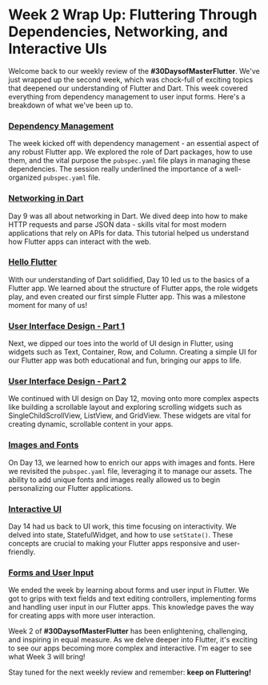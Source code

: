 # Week 2 Wrap Up: Fluttering Through Dependencies, Networking, and Interactive UIs

Welcome back to our weekly review of the **#30DaysofMasterFlutter**. We've just wrapped up the second week, which was chock-full of exciting topics that deepened our understanding of Flutter and Dart. This week covered everything from dependency management to user input forms. Here's a breakdown of what we've been up to.

### [Dependency Management](/30days/flutter/day8)

The week kicked off with dependency management - an essential aspect of any robust Flutter app. We explored the role of Dart packages, how to use them, and the vital purpose the `pubspec.yaml` file plays in managing these dependencies. The session really underlined the importance of a well-organized `pubspec.yaml` file.

### [Networking in Dart](/30days/flutter/day9)

Day 9 was all about networking in Dart. We dived deep into how to make HTTP requests and parse JSON data - skills vital for most modern applications that rely on APIs for data. This tutorial helped us understand how Flutter apps can interact with the web.

### [Hello Flutter](/30days/flutter/day10)

With our understanding of Dart solidified, Day 10 led us to the basics of a Flutter app. We learned about the structure of Flutter apps, the role widgets play, and even created our first simple Flutter app. This was a milestone moment for many of us!

### [User Interface Design - Part 1](/30days/flutter/day11)

Next, we dipped our toes into the world of UI design in Flutter, using widgets such as Text, Container, Row, and Column. Creating a simple UI for our Flutter app was both educational and fun, bringing our apps to life.

### [User Interface Design - Part 2](/30days/flutter/day12)

We continued with UI design on Day 12, moving onto more complex aspects like building a scrollable layout and exploring scrolling widgets such as SingleChildScrollView, ListView, and GridView. These widgets are vital for creating dynamic, scrollable content in your apps.

### [Images and Fonts](/30days/flutter/day13)

On Day 13, we learned how to enrich our apps with images and fonts. Here we revisited the `pubspec.yaml` file, leveraging it to manage our assets. The ability to add unique fonts and images really allowed us to begin personalizing our Flutter applications.

### [Interactive UI](/30days/flutter/day14)

Day 14 had us back to UI work, this time focusing on interactivity. We delved into state, StatefulWidget, and how to use `setState()`. These concepts are crucial to making your Flutter apps responsive and user-friendly.

### [Forms and User Input](/30days/flutter/day15)

We ended the week by learning about forms and user input in Flutter. We got to grips with text fields and text editing controllers, implementing forms and handling user input in our Flutter apps. This knowledge paves the way for creating apps with more user interaction.

Week 2 of **#30DaysofMasterFlutter** has been enlightening, challenging, and inspiring in equal measure. As we delve deeper into Flutter, it's exciting to see our apps becoming more complex and interactive. I'm eager to see what Week 3 will bring!

Stay tuned for the next weekly review and remember: **keep on Fluttering!**